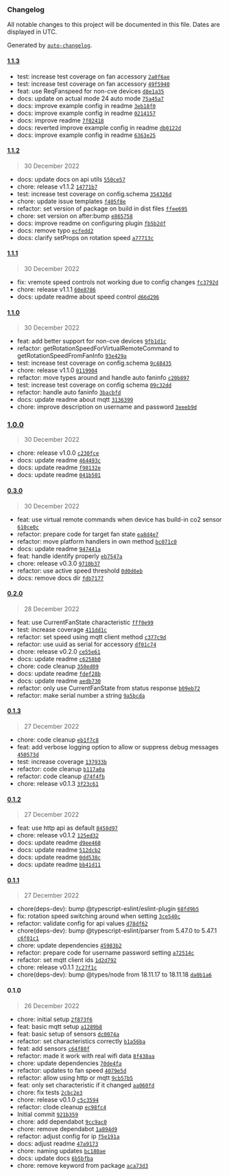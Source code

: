 ### Changelog

All notable changes to this project will be documented in this file. Dates are displayed in UTC.

Generated by [`auto-changelog`](https://github.com/CookPete/auto-changelog).

#### [1.1.3](https://github.com/jvandenaardweg/homebridge-itho-daalderop/compare/1.1.2...1.1.3)

- test: increase test coverage on fan accessory [`2a0f6ae`](https://github.com/jvandenaardweg/homebridge-itho-daalderop/commit/2a0f6ae69be722ecf7e97f7d3a2f7f4f93adb069)
- test: increase test coverage on fan accessory [`49f5940`](https://github.com/jvandenaardweg/homebridge-itho-daalderop/commit/49f5940fcaa029f0dd3df37cae43618078e5f959)
- feat: use ReqFanspeed for non-cve devices [`d8e1a35`](https://github.com/jvandenaardweg/homebridge-itho-daalderop/commit/d8e1a35aacc37ecc87f4a9f882db8f7a10b4beb4)
- docs: update on actual mode 24 auto mode [`75a45a7`](https://github.com/jvandenaardweg/homebridge-itho-daalderop/commit/75a45a76d205ae6f112a00df7d063b066f4d6c81)
- docs: improve example config in readme [`3eb18f0`](https://github.com/jvandenaardweg/homebridge-itho-daalderop/commit/3eb18f0d65e3a15df11af9bb5989d411e8731f7e)
- docs: improve example config in readme [`0214157`](https://github.com/jvandenaardweg/homebridge-itho-daalderop/commit/0214157317ba4d395bd2470b13bfd07c01e31feb)
- docs: improve readme [`7f02418`](https://github.com/jvandenaardweg/homebridge-itho-daalderop/commit/7f02418637d5c157fa84093b2edd804b2f508804)
- docs: reverted improve example config in readme [`db0122d`](https://github.com/jvandenaardweg/homebridge-itho-daalderop/commit/db0122dc27204f13235b4ce8359c11adffb0cda1)
- docs: improve example config in readme [`6363e25`](https://github.com/jvandenaardweg/homebridge-itho-daalderop/commit/6363e25528096cacbd40ece6878c5c46969a05e3)

#### [1.1.2](https://github.com/jvandenaardweg/homebridge-itho-daalderop/compare/1.1.1...1.1.2)

> 30 December 2022

- docs: update docs on api utils [`550ce57`](https://github.com/jvandenaardweg/homebridge-itho-daalderop/commit/550ce573f7df265fc749a7cb27dce9e44da8f1c2)
- chore: release v1.1.2 [`14771b7`](https://github.com/jvandenaardweg/homebridge-itho-daalderop/commit/14771b7651b7a0476a67cb44763bafcfcf07e21a)
- test: increase test coverage on config.schema [`354326d`](https://github.com/jvandenaardweg/homebridge-itho-daalderop/commit/354326dd5f7b0a3b08a4014fd3f452996f3cb5bb)
- chore: update issue templates [`f405f8e`](https://github.com/jvandenaardweg/homebridge-itho-daalderop/commit/f405f8e828cbfcb7e75f5fbe61038f4cbf58d75e)
- refactor: set version of package on build in dist files [`ffee695`](https://github.com/jvandenaardweg/homebridge-itho-daalderop/commit/ffee69535ac7cf3f5cd6c43e00f65fb928ea593d)
- chore: set version on after:bump [`e865758`](https://github.com/jvandenaardweg/homebridge-itho-daalderop/commit/e8657580d1169fc9dd98bb8185ebc5f44cd775d2)
- docs: improve readme on configuring plugin [`fb5b2df`](https://github.com/jvandenaardweg/homebridge-itho-daalderop/commit/fb5b2dfe135dcb7c06f621e4873ddc82148054e1)
- docs: remove typo [`ecfedd2`](https://github.com/jvandenaardweg/homebridge-itho-daalderop/commit/ecfedd29c9739315676d3ac059cb2fdd5b8e61ac)
- docs: clarify setProps on rotation speed [`a77713c`](https://github.com/jvandenaardweg/homebridge-itho-daalderop/commit/a77713cd9e190bb288dbc3df97d09a770d0dca44)

#### [1.1.1](https://github.com/jvandenaardweg/homebridge-itho-daalderop/compare/1.1.0...1.1.1)

> 30 December 2022

- fix: vremote speed controls not working due to config changes [`fc3792d`](https://github.com/jvandenaardweg/homebridge-itho-daalderop/commit/fc3792d62f9285c8859d4bc5a1107d81ba893ea4)
- chore: release v1.1.1 [`60e8786`](https://github.com/jvandenaardweg/homebridge-itho-daalderop/commit/60e878623ad75c68787f09047dea83f1516c7104)
- docs: update readme about speed control [`d66d296`](https://github.com/jvandenaardweg/homebridge-itho-daalderop/commit/d66d296db920105a488df12f3d2801dee290a25d)

#### [1.1.0](https://github.com/jvandenaardweg/homebridge-itho-daalderop/compare/1.0.0...1.1.0)

> 30 December 2022

- feat: add better support for non-cve devices [`9fb1d1c`](https://github.com/jvandenaardweg/homebridge-itho-daalderop/commit/9fb1d1c96f81fa8eb29cf6c9a69550fc507b6277)
- refactor: getRotationSpeedForVirtualRemoteCommand to getRotationSpeedFromFanInfo [`93e429a`](https://github.com/jvandenaardweg/homebridge-itho-daalderop/commit/93e429ac4a556c2e31ecbd52cee6d22a63ab3a20)
- test: increase test coverage on config.schema [`9c48435`](https://github.com/jvandenaardweg/homebridge-itho-daalderop/commit/9c48435168e71c6e99309a61f51fa3b8f0801ffc)
- chore: release v1.1.0 [`0119904`](https://github.com/jvandenaardweg/homebridge-itho-daalderop/commit/01199041daae4aa8c47ea8d5a630987bab4d959d)
- refactor: move types around and handle auto faninfo [`c20b897`](https://github.com/jvandenaardweg/homebridge-itho-daalderop/commit/c20b8972c33061dbc962adbb5235eca441a45d99)
- test: increase test coverage on config schema [`09c32dd`](https://github.com/jvandenaardweg/homebridge-itho-daalderop/commit/09c32dd815ac0cbea66e6e074b24ddbe019c4699)
- refactor: handle auto faninfo [`3bacbfd`](https://github.com/jvandenaardweg/homebridge-itho-daalderop/commit/3bacbfde80199b4908fd49a7af814e10f6395d97)
- docs: update readme about mqtt [`3136399`](https://github.com/jvandenaardweg/homebridge-itho-daalderop/commit/31363992da05b75d239009d282c0263e2b81d5f5)
- chore: improve description on username and password [`3eeeb9d`](https://github.com/jvandenaardweg/homebridge-itho-daalderop/commit/3eeeb9dc159166dc39d35832bcac6fcc66eca5d4)

### [1.0.0](https://github.com/jvandenaardweg/homebridge-itho-daalderop/compare/0.3.0...1.0.0)

> 30 December 2022

- chore: release v1.0.0 [`c230fce`](https://github.com/jvandenaardweg/homebridge-itho-daalderop/commit/c230fce76d935c0150dd43bce6b1834d3cf308e5)
- docs: update readme [`464493c`](https://github.com/jvandenaardweg/homebridge-itho-daalderop/commit/464493c43380e5796595c4be82dba0094def2a30)
- docs: update readme [`f98132e`](https://github.com/jvandenaardweg/homebridge-itho-daalderop/commit/f98132e94efbb01ddfa99dff3db3cb5c8e66b3e7)
- docs: update readme [`041b501`](https://github.com/jvandenaardweg/homebridge-itho-daalderop/commit/041b50133e8f3d4e7eac832b023e556fb8564edd)

#### [0.3.0](https://github.com/jvandenaardweg/homebridge-itho-daalderop/compare/0.2.0...0.3.0)

> 30 December 2022

- feat: use virtual remote commands when device has build-in co2 sensor [`610ce0c`](https://github.com/jvandenaardweg/homebridge-itho-daalderop/commit/610ce0ce3fd901cd3967319c56bb08fbdac722d3)
- refactor: prepare code for target fan state [`ea8d4e7`](https://github.com/jvandenaardweg/homebridge-itho-daalderop/commit/ea8d4e7f5eae72c89428c55247917227fe1e1f7d)
- refactor: move platform handlers in own method [`bc071c0`](https://github.com/jvandenaardweg/homebridge-itho-daalderop/commit/bc071c0ea3d52659f80a7e6505361a2d2eb4d43a)
- docs: update readme [`947441a`](https://github.com/jvandenaardweg/homebridge-itho-daalderop/commit/947441a4abf633aa154efc91154212b905572087)
- feat: handle identify properly [`eb7547a`](https://github.com/jvandenaardweg/homebridge-itho-daalderop/commit/eb7547a7084e9ecf415c1c02d46e85267e53b029)
- chore: release v0.3.0 [`9710b37`](https://github.com/jvandenaardweg/homebridge-itho-daalderop/commit/9710b37ab60cc009aab66eef5b8a9a9fa35fa638)
- refactor: use active speed threshold [`0d0d6eb`](https://github.com/jvandenaardweg/homebridge-itho-daalderop/commit/0d0d6eb2ec9f7ed1e2b4fc00385dd4420bb2d4a5)
- docs: remove docs dir [`fdb7177`](https://github.com/jvandenaardweg/homebridge-itho-daalderop/commit/fdb71776fd94151f8c767f604d5fe702f8757b10)

#### [0.2.0](https://github.com/jvandenaardweg/homebridge-itho-daalderop/compare/0.1.3...0.2.0)

> 28 December 2022

- feat: use CurrentFanState characteristic [`fff0e99`](https://github.com/jvandenaardweg/homebridge-itho-daalderop/commit/fff0e99546555729955e9343ecd362e7c01fb25a)
- test: increase coverage [`411dd1c`](https://github.com/jvandenaardweg/homebridge-itho-daalderop/commit/411dd1c0b388a3d45179e76f6adad690c1feedc1)
- refactor: set speed using mqtt client method [`c377c9d`](https://github.com/jvandenaardweg/homebridge-itho-daalderop/commit/c377c9d00bb3aa85021084965f1c80938f086395)
- refactor: use uuid as serial for accessory [`df01c74`](https://github.com/jvandenaardweg/homebridge-itho-daalderop/commit/df01c7494ec6337f7c59964d4723746707f768d8)
- chore: release v0.2.0 [`ce55e61`](https://github.com/jvandenaardweg/homebridge-itho-daalderop/commit/ce55e613c206241e4819e0fed3a7745a5b0b0b51)
- docs: update readme [`c6258b0`](https://github.com/jvandenaardweg/homebridge-itho-daalderop/commit/c6258b0c5a1ca978ce77ec1e35e8175a744ccc2a)
- chore: code cleanup [`350ed09`](https://github.com/jvandenaardweg/homebridge-itho-daalderop/commit/350ed09e451c0184f1ab6c8b279f0be8388affc1)
- docs: update readme [`fdef28b`](https://github.com/jvandenaardweg/homebridge-itho-daalderop/commit/fdef28bd5bcfcf7e33e82f0d49f9b27a0bdb9a54)
- docs: update readme [`aedb730`](https://github.com/jvandenaardweg/homebridge-itho-daalderop/commit/aedb7303a33df61efb437359dad28e9a728333b9)
- refactor: only use CurrentFanState from status response [`b09eb72`](https://github.com/jvandenaardweg/homebridge-itho-daalderop/commit/b09eb72fbc303a75866e6ed49f6d432742cd6ecc)
- refactor: make serial number a string [`9a5bcda`](https://github.com/jvandenaardweg/homebridge-itho-daalderop/commit/9a5bcda22e03c2f9c3f9b24b8a15e9a22065ee57)

#### [0.1.3](https://github.com/jvandenaardweg/homebridge-itho-daalderop/compare/0.1.2...0.1.3)

> 27 December 2022

- chore: code cleanup [`eb1f7c8`](https://github.com/jvandenaardweg/homebridge-itho-daalderop/commit/eb1f7c8d93aed646b3326b1a7c4a3f66596fd26b)
- feat: add verbose logging option to allow or suppress debug messages [`450573d`](https://github.com/jvandenaardweg/homebridge-itho-daalderop/commit/450573dafdd44767180a443eec1b60c7db035b6a)
- test: increase coverage [`137933b`](https://github.com/jvandenaardweg/homebridge-itho-daalderop/commit/137933bb7b66bca6719994054a083f4fd5b269e8)
- refactor: code cleanup [`b117a0a`](https://github.com/jvandenaardweg/homebridge-itho-daalderop/commit/b117a0ab63b354d08c6b386c9d8ed53668daf9f3)
- refactor: code cleanup [`d74f4fb`](https://github.com/jvandenaardweg/homebridge-itho-daalderop/commit/d74f4fb281b2d04da7225ade1d4a0a122b3a0a71)
- chore: release v0.1.3 [`3f23c61`](https://github.com/jvandenaardweg/homebridge-itho-daalderop/commit/3f23c612fd88e692afe18b196afcd379736c67c3)

#### [0.1.2](https://github.com/jvandenaardweg/homebridge-itho-daalderop/compare/0.1.1...0.1.2)

> 27 December 2022

- feat: use http api as default [`8458d97`](https://github.com/jvandenaardweg/homebridge-itho-daalderop/commit/8458d976a7bfeb44f4266ca4c3c4b0281efa1956)
- chore: release v0.1.2 [`125ed32`](https://github.com/jvandenaardweg/homebridge-itho-daalderop/commit/125ed32a7c885be6b1a94363687578cbc1f89074)
- docs: update readme [`d9ee468`](https://github.com/jvandenaardweg/homebridge-itho-daalderop/commit/d9ee4685f0b701efc0011de202dbb3efa437aa8b)
- docs: update readme [`512dcb2`](https://github.com/jvandenaardweg/homebridge-itho-daalderop/commit/512dcb2d2f392f1890bcb351c65ca9f64c216d03)
- docs: update readme [`0dd538c`](https://github.com/jvandenaardweg/homebridge-itho-daalderop/commit/0dd538ca864a29a857291a6ddca65f7213a5866b)
- docs: update readme [`bb41d11`](https://github.com/jvandenaardweg/homebridge-itho-daalderop/commit/bb41d11011dd6efa4c8f3facf9c581ae43e75b8f)

#### [0.1.1](https://github.com/jvandenaardweg/homebridge-itho-daalderop/compare/0.1.0...0.1.1)

> 27 December 2022

- chore(deps-dev): bump @typescript-eslint/eslint-plugin [`68fd9b5`](https://github.com/jvandenaardweg/homebridge-itho-daalderop/commit/68fd9b595592a9acbc84cee336f58c07ad55c7de)
- fix: rotation speed switching around when setting [`3ce540c`](https://github.com/jvandenaardweg/homebridge-itho-daalderop/commit/3ce540c470fb48e5e2a4bf54717dd29e304dc1e8)
- refactor: validate config for api values [`d78df62`](https://github.com/jvandenaardweg/homebridge-itho-daalderop/commit/d78df62a15acd8f16cc7b085042549d69d717032)
- chore(deps-dev): bump @typescript-eslint/parser from 5.47.0 to 5.47.1 [`c6f01c1`](https://github.com/jvandenaardweg/homebridge-itho-daalderop/commit/c6f01c1873509d6e4419af86092feda0565a6261)
- chore: update dependencies [`45983b2`](https://github.com/jvandenaardweg/homebridge-itho-daalderop/commit/45983b27df2121ff490ab3c6e0b9377d422ba395)
- refactor: prepare code for username password setting [`a72514c`](https://github.com/jvandenaardweg/homebridge-itho-daalderop/commit/a72514c84989fae8d38e028ad92f5fea1188d284)
- refactor: set mqtt client ids [`1d2d792`](https://github.com/jvandenaardweg/homebridge-itho-daalderop/commit/1d2d792d1934da25ba2860228940d195ecf4fbef)
- chore: release v0.1.1 [`7c27f1c`](https://github.com/jvandenaardweg/homebridge-itho-daalderop/commit/7c27f1cd3a8e827d923cfe3b5e5e035275659a1e)
- chore(deps-dev): bump @types/node from 18.11.17 to 18.11.18 [`da0b1a6`](https://github.com/jvandenaardweg/homebridge-itho-daalderop/commit/da0b1a69771bc95fb1c76510bf8e457a5a2d941c)

#### 0.1.0

> 26 December 2022

- chore: initial setup [`2f873f6`](https://github.com/jvandenaardweg/homebridge-itho-daalderop/commit/2f873f62c61789a13502db1267a63ac2fba638e0)
- feat: basic mqtt setup [`a1289b8`](https://github.com/jvandenaardweg/homebridge-itho-daalderop/commit/a1289b82996710d539396e17cafd8c973d16c5fa)
- feat: basic setup of sensors [`dc0074a`](https://github.com/jvandenaardweg/homebridge-itho-daalderop/commit/dc0074ab382b2581e376be17d3a60f27cc834bea)
- refactor: set characteristics correctly [`b1a56ba`](https://github.com/jvandenaardweg/homebridge-itho-daalderop/commit/b1a56ba4bf530e35d0b2128f2b82695cdc8317b3)
- feat: add sensors [`c64f80f`](https://github.com/jvandenaardweg/homebridge-itho-daalderop/commit/c64f80fa1f316a4478c3cf60e7d413378b659d49)
- refactor: made it work with real wifi data [`8f438aa`](https://github.com/jvandenaardweg/homebridge-itho-daalderop/commit/8f438aaa862a0b330e1a3f3e3ddc92e6ed484a20)
- chore: update dependencies [`70de4fa`](https://github.com/jvandenaardweg/homebridge-itho-daalderop/commit/70de4fae92d32daf4d8624f9351ad390091f2f13)
- refactor: updates to fan speed [`4079e5d`](https://github.com/jvandenaardweg/homebridge-itho-daalderop/commit/4079e5d936eb3025cce46b0180b683910adcfaa2)
- refactor: allow using http or mqtt [`9cb57b5`](https://github.com/jvandenaardweg/homebridge-itho-daalderop/commit/9cb57b5b55dbce1f2a14b071138a9f7f1d6bcbc0)
- feat: only set characteristic if it changed [`aa060fd`](https://github.com/jvandenaardweg/homebridge-itho-daalderop/commit/aa060fdf35517736f8734181584248d012bfdad1)
- chore: fix tests [`2cbc2e3`](https://github.com/jvandenaardweg/homebridge-itho-daalderop/commit/2cbc2e3e14c71cf895d359a3d9fa41baf0a75eb5)
- chore: release v0.1.0 [`c5c3594`](https://github.com/jvandenaardweg/homebridge-itho-daalderop/commit/c5c35946168976f0b78f2df193f4c3aee42f8022)
- refactor: clode cleanup [`ec98fc4`](https://github.com/jvandenaardweg/homebridge-itho-daalderop/commit/ec98fc41017847b1d1cfaac2351c2957445d3f8a)
- Initial commit [`921b359`](https://github.com/jvandenaardweg/homebridge-itho-daalderop/commit/921b35926844bc0a8be52f9d311bf1f9825c19d6)
- chore: add dependabot [`9cc9ac0`](https://github.com/jvandenaardweg/homebridge-itho-daalderop/commit/9cc9ac03e174f20d860bf70dfe9b997ae40a4681)
- chore: remove dependabot [`1a894d9`](https://github.com/jvandenaardweg/homebridge-itho-daalderop/commit/1a894d993e91511d5b2f0cf45d49ce7119bbc1df)
- refactor: adjust config for ip [`f5e191a`](https://github.com/jvandenaardweg/homebridge-itho-daalderop/commit/f5e191a3f02067d2209814e9ab1c37faca358864)
- docs: adjust readme [`47a9173`](https://github.com/jvandenaardweg/homebridge-itho-daalderop/commit/47a91730993d0d3a12c62b6a4ccce3477747fff7)
- chore: naming updates [`bc180ae`](https://github.com/jvandenaardweg/homebridge-itho-daalderop/commit/bc180ae01fcd3a75345489133396cd8ed6bcc597)
- docs: update docs [`6b5bfba`](https://github.com/jvandenaardweg/homebridge-itho-daalderop/commit/6b5bfba2bc16762534804e82738065125d053473)
- chore: remove keyword from package [`aca73d3`](https://github.com/jvandenaardweg/homebridge-itho-daalderop/commit/aca73d31168ceebb88859aed082480b940f21b15)
